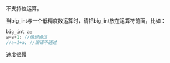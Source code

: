 不支持位运算。

当big_int与一个低精度数运算时，请把big_int放在运算符前面，比如：
```cpp
big_int a;
a=a+1; //编译通过
//a=1+a; //编译不通过
```
速度很慢
